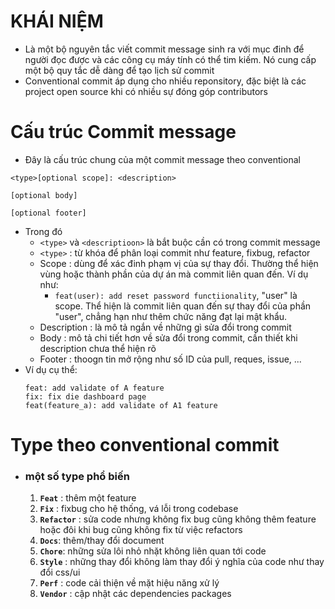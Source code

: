 # KHÁI NIỆM
- Là một bộ nguyên tắc viết commit message sinh ra với mục đinh để người đọc được và các công cụ máy tính có thể tim kiếm. Nó cung cấp một bộ quy tắc dễ dàng để tạo lịch sử commit
- Conventional commit áp dụng cho nhiều reponsitory, đặc biệt là các project open source khi có nhiều sự đóng góp contributors
# Cấu trúc Commit message
- Đây là cấu trúc chung của một commit message theo conventional
```
<type>[optional scope]: <description>

[optional body]

[optional footer]

```
- Trong đó 
	- `<type>` và `<descriptioon>` là bắt buộc cần có trong commit message
	- `<type>` : từ khóa để phân loại commit như feature, fixbug, refactor
	- Scope : dùng để xác đinh phạm vị của sự thay đổi. Thường thể hiện vùng hoặc thành phần của dự án mà commit liên quan đến. Ví dụ như:
		- `feat(user): add reset password functiionality`, "user" là scope. Thể hiện là commit liên quan đến sự thay đổi của phần "user", chẳng hạn như thêm chức năng đạt lại mật khẩu.
	- Description : là mô tả ngắn về những gì sửa đổi trong commit
	- Body : mô tả chi tiết hơn về sửa đổi trong commit, cần thiết khi description chưa thể hiện rõ
	- Footer : thoogn tin mở rộng như số ID của pull, reques, issue, ...
- Ví dụ cụ thể:
	```
	feat: add validate of A feature
	fix: fix die dashboard page
	feat(feature_a): add validate of A1 feature
	```
# Type theo conventional commit
- ### một số type phổ biến
	1. **`Feat`** : thêm một feature
	2. **`Fix`** : fixbug cho hệ thống, vá lỗi trong codebase
	3. **`Refactor`** : sửa code nhưng không fix bug cũng không thêm feature hoặc đôi khi bug cũng không fix từ việc refactors 
	4. **`Docs`**: thêm/thay đổi document
	5. **`Chore`**: những sửa lôi nhỏ nhặt không liên quan tới code
	6. **`Style`** : những thay đổi không làm thay đổi ý nghĩa của code như thay đổi css/ui
	7. **`Perf`** : code cải thiện về mặt hiệu năng xử lý
	8. **`Vendor`** : cập nhật các dependencies packages